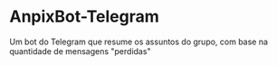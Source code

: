 # AnpixBot-Telegram
Um bot do Telegram que resume os assuntos do grupo, com base na quantidade de mensagens "perdidas"
